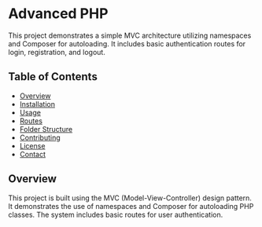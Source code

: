 # Advanced PHP

This project demonstrates a simple MVC architecture utilizing namespaces and Composer for autoloading. It includes basic authentication routes for login, registration, and logout.

## Table of Contents

- [Overview](#overview)
- [Installation](#installation)
- [Usage](#usage)
- [Routes](#routes)
- [Folder Structure](#folder-structure)
- [Contributing](#contributing)
- [License](#license)
- [Contact](#contact)

## Overview

This project is built using the MVC (Model-View-Controller) design pattern. It demonstrates the use of namespaces and Composer for autoloading PHP classes. The system includes basic routes for user authentication.

